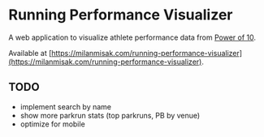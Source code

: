 # Running Performance Visualizer

A web application to visualize athlete performance data from [Power of 10](https://www.thepowerof10.info).

Available at [https://milanmisak.com/running-performance-visualizer](https://milanmisak.com/running-performance-visualizer).

## TODO

- implement search by name
- show more parkrun stats (top parkruns, PB by venue)
- optimize for mobile
